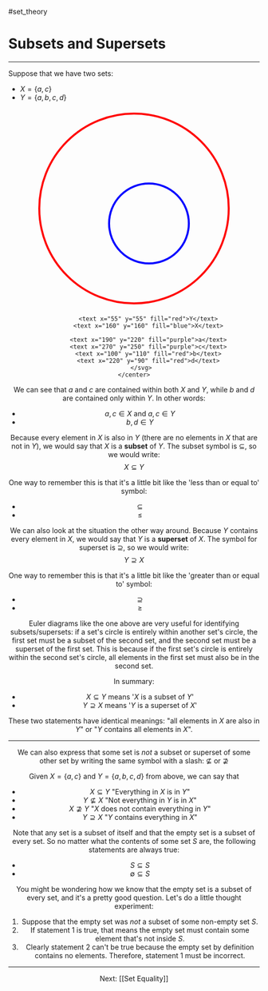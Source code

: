 #set_theory 

# Subsets and Supersets

---

Suppose that we have two sets: 

- $X = \{a, c\}$
- $Y = \{a, b, c, d\}$

<html>
	<center>
		<svg width="400" height="400">
			<circle cx="200" cy="200" r="190" stroke="red" stroke-width="4" fill="none"/>
			<circle cx="230" cy="230" r="80" stroke="blue" stroke-width="4" fill="none"/>
			
			<text x="55" y="55" fill="red">Y</text>
			<text x="160" y="160" fill="blue">X</text>
			
			<text x="190" y="220" fill="purple">a</text>
			<text x="270" y="250" fill="purple">c</text>
			<text x="100" y="110" fill="red">b</text>
			<text x="220" y="90" fill="red">d</text>
		</svg>
	</center>
</html>

We can see that $a$ and $c$ are contained within both $X$ and $Y$, while $b$ and $d$ are contained only within $Y$. In other words:

- $a, c \in X$ and $a, c \in Y$
- $b, d \in Y$

Because every element in $X$ is also in $Y$ (there are no elements in $X$ that are not in $Y$), we would say that $X$ is a **subset** of $Y$. The subset symbol is $\subseteq$, so we would write: $$X \subseteq Y$$

One way to remember this is that it's a little bit like the 'less than or equal to' symbol:
- $\subseteq$
- $\le$

We can also look at the situation the other way around. Because $Y$ contains every element in $X$, we would say that $Y$ is a **superset** of $X$. The symbol for superset is $\supseteq$, so we would write: $$Y \supseteq X$$

One way to remember this is that it's a little bit like the 'greater than or equal to' symbol:
- $\supseteq$
- $\ge$

Euler diagrams like the one above are very useful for identifying subsets/supersets: if a set's circle is entirely within another set's circle, the first set must be a subset of the second set, and the second set must be a superset of the first set. This is because if the first set's circle is entirely within the second set's circle, all elements in the first set must also be in the second set.

In summary: 
- $X \subseteq Y$ means '$X$ is a subset of $Y$'
- $Y \supseteq X$ means '$Y$ is a superset of $X$'

These two statements have identical meanings: "all elements in $X$ are also in $Y$" or "$Y$ contains all elements in $X$".

---

We can also express that some set is *not* a subset or superset of some other set by writing the same symbol with a slash: $\not\subseteq$ or $\not \supseteq$

Given $X = \{a, c\}$ and $Y = \{a, b, c, d\}$ from above, we can say that

- $X \subseteq Y$ "Everything in $X$ is in $Y$"
- $Y \not\subseteq X$ "Not everything in $Y$ is in $X$"
- $X \not\supseteq Y$ "$X$ does not contain everything in $Y$"
- $Y \supseteq X$ "$Y$ contains everything in $X$"

Note that any set is a subset of itself and that the empty set is a subset of every set. So no matter what the contents of some set $S$ are, the following statements are always true:

- $S \subseteq S$
- $\emptyset \subseteq S$

You might be wondering how we know that the empty set is a subset of every set, and it's a pretty good question. Let's do a little thought experiment:

1. Suppose that the empty set was *not* a subset of some non-empty set $S$.
2. If statement 1 is true, that means the empty set must contain some element that's not inside $S$.
3. Clearly statement 2 can't be true because the empty set by definition contains no elements. Therefore, statement 1 must be incorrect.

---

Next: [[Set Equality]]
